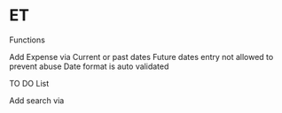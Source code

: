 # ET

Functions 

Add Expense via Current or past dates
Future dates entry not allowed to prevent abuse 
Date format is auto validated

TO DO List

Add search via 

